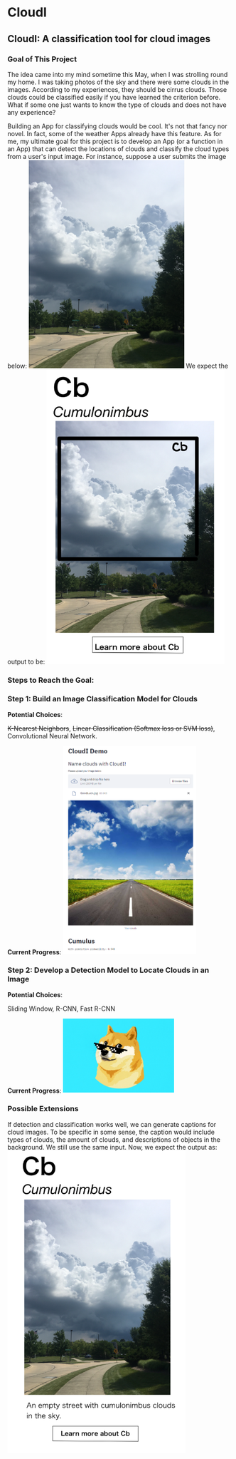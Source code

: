 # CloudI
## CloudI: A classification tool for cloud images
### Goal of This Project
The idea came into my mind sometime this May, when I was strolling round my home. I was taking photos of the sky and there were some clouds in the images. According to my experiences, they should be cirrus clouds. Those clouds could be classified easily if you have learned the criterion before. What if some one just wants to know the type of clouds and does not have any experience? 

Building an App for classifying clouds would be cool. It's not that fancy nor novel. In fact, some of the weather Apps already have this feature. As for me, my ultimate goal for this project is to develop an App (or a function in an App) that can detect the locations of clouds and classify the cloud types from a user's input image. For instance, suppose a user submits the image below:
<img src = 'Readme img/Thunder.jpg' alt = "drawing" style ="width: 350px">
We expect the output to be:
<img src = 'Readme img/Draft.jpg' alt = "drawing" style ="width: 400px"> 

### Steps to Reach the Goal:
### Step 1: Build an Image Classification Model for Clouds

**Potential Choices**: 

~~K-Nearest Neighbors~~, ~~Linear Classification (Softmax loss or SVM loss)~~, Convolutional Neural Network.  

**Current Progress**: 
<img src = 'Readme img/GetLucky.png' alt = "drawing" style ="width: 300px">

### Step 2: Develop a Detection Model to Locate Clouds in an Image

**Potential Choices**: 

Sliding Window, R-CNN, Fast R-CNN

**Current Progress**: 
<img src = 'Readme img/dogecoin.jpg' alt = "drawing" style ="width: 250px">


### Possible Extensions
If detection and classification works well, we can generate captions for cloud images. To be specific in some sense, the caption would include types of clouds, the amount of clouds, and descriptions of objects in the background. We still use the same input. Now, we expect the output as:
<img src = 'Readme img/Draft_Ex.jpg' alt = "drawing" style ="width: 400px">
